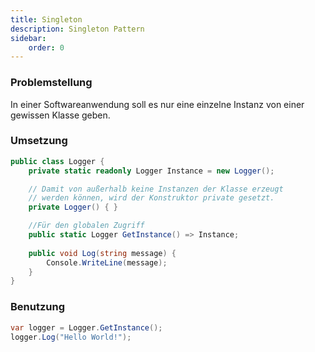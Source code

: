```yaml
---
title: Singleton
description: Singleton Pattern
sidebar:
    order: 0
---
```


### Problemstellung

In einer Softwareanwendung soll es nur eine einzelne Instanz von einer gewissen Klasse geben. 


### Umsetzung

```csharp
public class Logger {
    private static readonly Logger Instance = new Logger();

    // Damit von außerhalb keine Instanzen der Klasse erzeugt 
    // werden können, wird der Konstruktor private gesetzt.
    private Logger() { }

    //Für den globalen Zugriff
    public static Logger GetInstance() => Instance;
    
    public void Log(string message) {
        Console.WriteLine(message);
    }
}
```

### Benutzung

```csharp
var logger = Logger.GetInstance();
logger.Log("Hello World!");
```